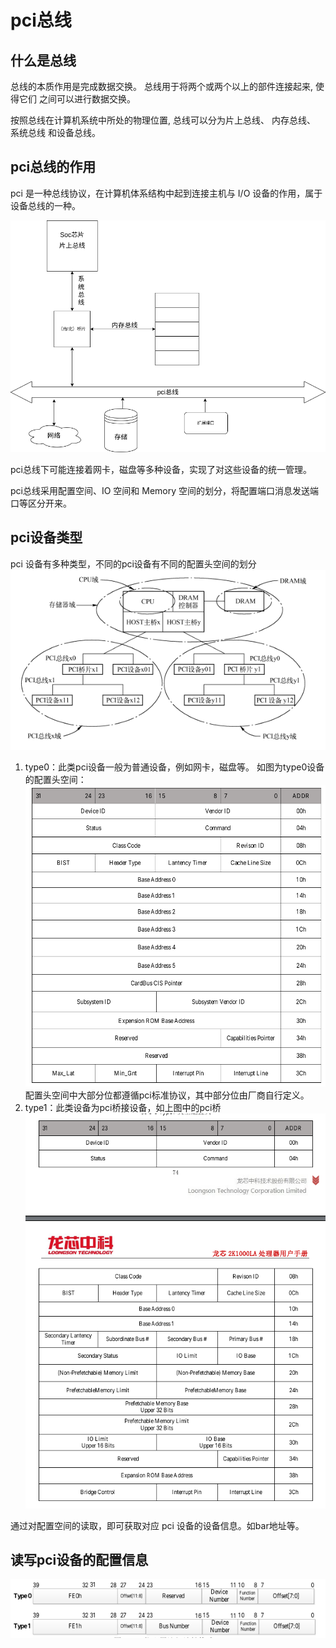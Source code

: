 # pci总线

## 什么是总线

总线的本质作用是完成数据交换。 总线用于将两个或两个以上的部件连接起来, 使得它们
之间可以进行数据交换。

按照总线在计算机系统中所处的物理位置, 总线可以分为片上总线、 内存总线、 系统总线
和设备总线。

## pci总线的作用

pci 是一种总线协议，在计算机体系结构中起到连接主机与 I/O 设备的作用，属于设备总线的一种。

![Alt text](image/总线结构.png)

pci总线下可能连接着网卡，磁盘等多种设备，实现了对这些设备的统一管理。

pci总线采用配置空间、IO 空间和 Memory 空间的划分，将配置端口消息发送端口等区分开来。

## pci设备类型

pci 设备有多种类型，不同的pci设备有不同的配置头空间的划分
![Alt text](image/2024-06-19_16-07.png)

1. type0：此类pci设备一般为普通设备，例如网卡，磁盘等。
   如图为type0设备的配置头空间：
   ![Alt text](image/2024-06-19_16-12.png)
   配置头空间中大部分位都遵循pci标准协议，其中部分位由厂商自行定义。
2. type1：此类设备为pci桥接设备，如上图中的pci桥
   ![Alt text](image/2024-06-19_16-15.png)

通过对配置空间的读取，即可获取对应 pci 设备的设备信息。如bar地址等。

## 读写pci设备的配置信息

![Alt text](image/2024-06-19_16-26.png)